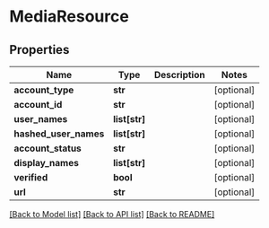 # MediaResource

## Properties
Name | Type | Description | Notes
------------ | ------------- | ------------- | -------------
**account_type** | **str** |  | [optional] 
**account_id** | **str** |  | [optional] 
**user_names** | **list[str]** |  | [optional] 
**hashed_user_names** | **list[str]** |  | [optional] 
**account_status** | **str** |  | [optional] 
**display_names** | **list[str]** |  | [optional] 
**verified** | **bool** |  | [optional] 
**url** | **str** |  | [optional] 

[[Back to Model list]](../README.md#documentation-for-models) [[Back to API list]](../README.md#documentation-for-api-endpoints) [[Back to README]](../README.md)

